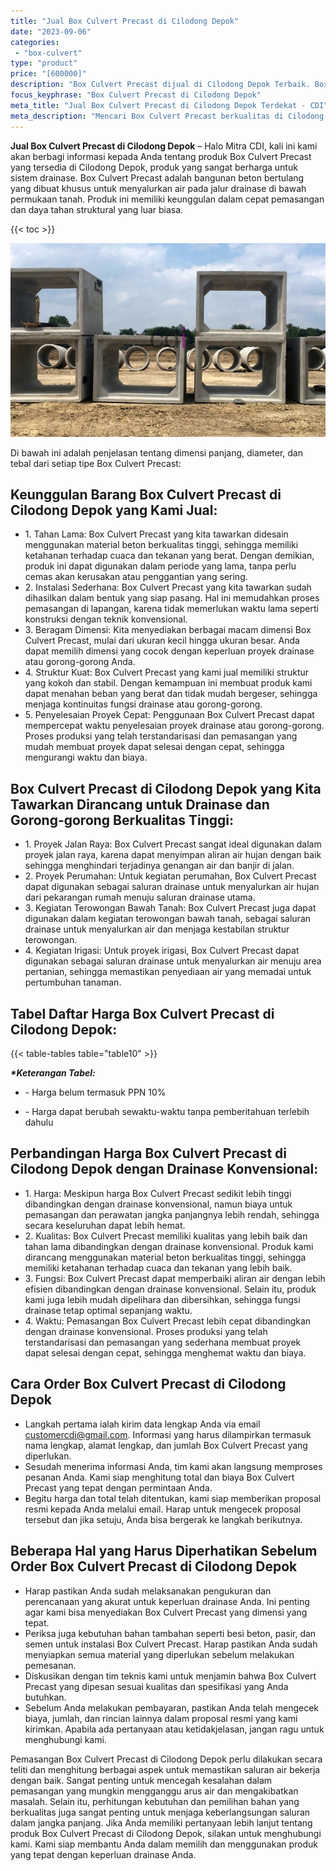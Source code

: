 ```yaml
---
title: "Jual Box Culvert Precast di Cilodong Depok"
date: "2023-09-06"
categories:
 - "box-culvert"
type: "product"
price: "[600000]"
description: "Box Culvert Precast dijual di Cilodong Depok Terbaik. Box Culvert Precast ini merupakan pilihan prima dalam proyek pembangunan sebagai saluran drainase yang kuat dan unggul. Konsultasikan kebutuhan Anda sekarang."
focus_keyphrase: "Box Culvert Precast di Cilodong Depok"
meta_title: "Jual Box Culvert Precast di Cilodong Depok Terdekat - CDI"
meta_description: "Mencari Box Culvert Precast berkualitas di Cilodong Depok? Layanan profesional kami siap membantu dengan solusi terbaik. Dapatkan informasi sekarang."
---
```


**Jual Box Culvert Precast di Cilodong Depok** – Halo Mitra CDI, kali ini kami akan berbagi informasi kepada Anda tentang produk Box Culvert Precast yang tersedia di Cilodong Depok, produk yang sangat berharga untuk sistem drainase. Box Culvert Precast adalah bangunan beton bertulang yang dibuat khusus untuk menyalurkan air pada jalur drainase di bawah permukaan tanah. Produk ini memiliki keunggulan dalam cepat pemasangan dan daya tahan struktural yang luar biasa.

{{< toc >}}

![Jual Box Culvert Precast di Cilodong Depok](/images/box-culvert/box-culvert-05.jpg)

Di bawah ini adalah penjelasan tentang dimensi panjang, diameter, dan tebal dari setiap tipe Box Culvert Precast: 

## Keunggulan Barang Box Culvert Precast di Cilodong Depok yang Kami Jual:

*   1\. Tahan Lama: Box Culvert Precast yang kita tawarkan didesain menggunakan material beton berkualitas tinggi, sehingga memiliki ketahanan terhadap cuaca dan tekanan yang berat. Dengan demikian, produk ini dapat digunakan dalam periode yang lama, tanpa perlu cemas akan kerusakan atau penggantian yang sering.
*   2\. Instalasi Sederhana: Box Culvert Precast yang kita tawarkan sudah dihasilkan dalam bentuk yang siap pasang. Hal ini memudahkan proses pemasangan di lapangan, karena tidak memerlukan waktu lama seperti konstruksi dengan teknik konvensional.
*   3\. Beragam Dimensi: Kita menyediakan berbagai macam dimensi Box Culvert Precast, mulai dari ukuran kecil hingga ukuran besar. Anda dapat memilih dimensi yang cocok dengan keperluan proyek drainase atau gorong-gorong Anda.
*   4\. Struktur Kuat: Box Culvert Precast yang kami jual memiliki struktur yang kokoh dan stabil. Dengan kemampuan ini membuat produk kami dapat menahan beban yang berat dan tidak mudah bergeser, sehingga menjaga kontinuitas fungsi drainase atau gorong-gorong.
*   5\. Penyelesaian Proyek Cepat: Penggunaan Box Culvert Precast dapat mempercepat waktu penyelesaian proyek drainase atau gorong-gorong. Proses produksi yang telah terstandarisasi dan pemasangan yang mudah membuat proyek dapat selesai dengan cepat, sehingga mengurangi waktu dan biaya.

## Box Culvert Precast di Cilodong Depok yang Kita Tawarkan Dirancang untuk Drainase dan Gorong-gorong Berkualitas Tinggi:

*   1\. Proyek Jalan Raya: Box Culvert Precast sangat ideal digunakan dalam proyek jalan raya, karena dapat menyimpan aliran air hujan dengan baik sehingga menghindari terjadinya genangan air dan banjir di jalan.
*   2\. Proyek Perumahan: Untuk kegiatan perumahan, Box Culvert Precast dapat digunakan sebagai saluran drainase untuk menyalurkan air hujan dari pekarangan rumah menuju saluran drainase utama.
*   3\. Kegiatan Terowongan Bawah Tanah: Box Culvert Precast juga dapat digunakan dalam kegiatan terowongan bawah tanah, sebagai saluran drainase untuk menyalurkan air dan menjaga kestabilan struktur terowongan.
*   4\. Kegiatan Irigasi: Untuk proyek irigasi, Box Culvert Precast dapat digunakan sebagai saluran drainase untuk menyalurkan air menuju area pertanian, sehingga memastikan penyediaan air yang memadai untuk pertumbuhan tanaman.

## Tabel Daftar Harga Box Culvert Precast di Cilodong Depok:

{{< table-tables table="table10" >}}

**_\*Keterangan Tabel:_**

*   \- Harga belum termasuk PPN 10%

*   \- Harga dapat berubah sewaktu-waktu tanpa pemberitahuan terlebih dahulu

## Perbandingan Harga Box Culvert Precast di Cilodong Depok dengan Drainase Konvensional:

*   1\. Harga: Meskipun harga Box Culvert Precast sedikit lebih tinggi dibandingkan dengan drainase konvensional, namun biaya untuk pemasangan dan perawatan jangka panjangnya lebih rendah, sehingga secara keseluruhan dapat lebih hemat.
*   2\. Kualitas: Box Culvert Precast memiliki kualitas yang lebih baik dan tahan lama dibandingkan dengan drainase konvensional. Produk kami dirancang menggunakan material beton berkualitas tinggi, sehingga memiliki ketahanan terhadap cuaca dan tekanan yang lebih baik.
*   3\. Fungsi: Box Culvert Precast dapat memperbaiki aliran air dengan lebih efisien dibandingkan dengan drainase konvensional. Selain itu, produk kami juga lebih mudah dipelihara dan dibersihkan, sehingga fungsi drainase tetap optimal sepanjang waktu.
*   4\. Waktu: Pemasangan Box Culvert Precast lebih cepat dibandingkan dengan drainase konvensional. Proses produksi yang telah terstandarisasi dan pemasangan yang sederhana membuat proyek dapat selesai dengan cepat, sehingga menghemat waktu dan biaya.

## Cara Order Box Culvert Precast di Cilodong Depok

*   Langkah pertama ialah kirim data lengkap Anda via email customercdi@gmail.com. Informasi yang harus dilampirkan termasuk nama lengkap, alamat lengkap, dan jumlah Box Culvert Precast yang diperlukan.
*   Sesudah menerima informasi Anda, tim kami akan langsung memproses pesanan Anda. Kami siap menghitung total dan biaya Box Culvert Precast yang tepat dengan permintaan Anda.
*   Begitu harga dan total telah ditentukan, kami siap memberikan proposal resmi kepada Anda melalui email. Harap untuk mengecek proposal tersebut dan jika setuju, Anda bisa bergerak ke langkah berikutnya.

## Beberapa Hal yang Harus Diperhatikan Sebelum Order Box Culvert Precast di Cilodong Depok

*   Harap pastikan Anda sudah melaksanakan pengukuran dan perencanaan yang akurat untuk keperluan drainase Anda. Ini penting agar kami bisa menyediakan Box Culvert Precast yang dimensi yang tepat.
*   Periksa juga kebutuhan bahan tambahan seperti besi beton, pasir, dan semen untuk instalasi Box Culvert Precast. Harap pastikan Anda sudah menyiapkan semua material yang diperlukan sebelum melakukan pemesanan.
*   Diskusikan dengan tim teknis kami untuk menjamin bahwa Box Culvert Precast yang dipesan sesuai kualitas dan spesifikasi yang Anda butuhkan.
*   Sebelum Anda melakukan pembayaran, pastikan Anda telah mengecek biaya, jumlah, dan rincian lainnya dalam proposal resmi yang kami kirimkan. Apabila ada pertanyaan atau ketidakjelasan, jangan ragu untuk menghubungi kami.

Pemasangan Box Culvert Precast di Cilodong Depok perlu dilakukan secara teliti dan menghitung berbagai aspek untuk memastikan saluran air bekerja dengan baik. Sangat penting untuk mencegah kesalahan dalam pemasangan yang mungkin mengganggu arus air dan mengakibatkan masalah. Selain itu, perhitungan kebutuhan dan pemilihan bahan yang berkualitas juga sangat penting untuk menjaga keberlangsungan saluran dalam jangka panjang. Jika Anda memiliki pertanyaan lebih lanjut tentang produk Box Culvert Precast di Cilodong Depok, silakan untuk menghubungi kami. Kami siap membantu Anda dalam memilih dan menggunakan produk yang tepat dengan keperluan drainase Anda.